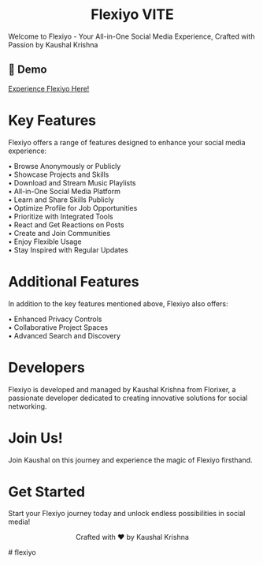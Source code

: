 <h1 align="center" id="title">Flexiyo VITE</h1>

<p id="description">Welcome to Flexiyo - Your All-in-One Social Media Experience, Crafted with Passion by Kaushal Krishna</p>

<h2>🚀 Demo</h2>

[Experience Flexiyo Here!](https://flexiyo.web.app)

<h1>Key Features</h1>

Flexiyo offers a range of features designed to enhance your social media experience:

• Browse Anonymously or Publicly  
• Showcase Projects and Skills  
• Download and Stream Music Playlists  
• All-in-One Social Media Platform  
• Learn and Share Skills Publicly  
• Optimize Profile for Job Opportunities  
• Prioritize with Integrated Tools  
• React and Get Reactions on Posts  
• Create and Join Communities  
• Enjoy Flexible Usage  
• Stay Inspired with Regular Updates  

<h1>Additional Features</h1>

In addition to the key features mentioned above, Flexiyo also offers:

• Enhanced Privacy Controls  
• Collaborative Project Spaces  
• Advanced Search and Discovery  

<h1>Developers</h1>

Flexiyo is developed and managed by Kaushal Krishna from Florixer, a passionate developer dedicated to creating innovative solutions for social networking.

<h1>Join Us!</h1>

Join Kaushal on this journey and experience the magic of Flexiyo firsthand.

<h1>Get Started</h1>

Start your Flexiyo journey today and unlock endless possibilities in social media!

<p align="center">Crafted with ❤️ by Kaushal Krishna</p># flexiyo
